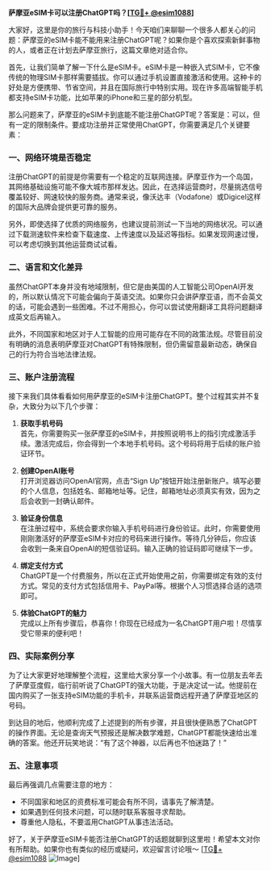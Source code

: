 **萨摩亚eSIM卡可以注册ChatGPT吗？[[TG💪+ @esim1088](https://t.me/s/esim1088)]**

大家好，这里是你的旅行与科技小助手！今天咱们来聊聊一个很多人都关心的问题：萨摩亚的eSIM卡能不能用来注册ChatGPT呢？如果你是个喜欢探索新鲜事物的人，或者正在计划去萨摩亚旅行，这篇文章绝对适合你。

首先，让我们简单了解一下什么是eSIM卡。eSIM卡是一种嵌入式SIM卡，它不像传统的物理SIM卡那样需要插拔。你可以通过手机设置直接激活和使用。这种卡的好处是方便携带、节省空间，并且在国际旅行中特别实用。现在许多高端智能手机都支持eSIM卡功能，比如苹果的iPhone和三星的部分机型。

那么问题来了，萨摩亚的eSIM卡到底能不能注册ChatGPT呢？答案是：可以，但有一定的限制条件。要成功注册并正常使用ChatGPT，你需要满足几个关键要素：

### 一、网络环境是否稳定

注册ChatGPT的前提是你需要有一个稳定的互联网连接。萨摩亚作为一个岛国，其网络基础设施可能不像大城市那样发达。因此，在选择运营商时，尽量挑选信号覆盖较好、网速较快的服务商。通常来说，像沃达丰（Vodafone）或Digicel这样的国际大品牌会提供更可靠的服务。

另外，即使选择了优质的网络服务，也建议提前测试一下当地的网络状况。可以通过下载测速软件来检查下载速度、上传速度以及延迟等指标。如果发现网速过慢，可以考虑切换到其他运营商试试看。

### 二、语言和文化差异

虽然ChatGPT本身并没有地域限制，但它是由美国的人工智能公司OpenAI开发的，所以默认情况下可能会偏向于英语交流。如果你只会讲萨摩亚语，而不会英文的话，可能会遇到一些困难。不过不用担心，你可以尝试使用翻译工具将问题翻译成英文后再输入。

此外，不同国家和地区对于人工智能的应用可能存在不同的政策法规。尽管目前没有明确的消息表明萨摩亚对ChatGPT有特殊限制，但仍需留意最新动态，确保自己的行为符合当地法律法规。

### 三、账户注册流程

接下来我们具体看看如何用萨摩亚的eSIM卡注册ChatGPT。整个过程其实并不复杂，大致分为以下几个步骤：

1. **获取手机号码**  
   首先，你需要购买一张萨摩亚的eSIM卡，并按照说明书上的指引完成激活手续。激活完成后，你会得到一个本地手机号码。这个号码将用于后续的账户验证环节。

2. **创建OpenAI账号**  
   打开浏览器访问OpenAI官网，点击“Sign Up”按钮开始注册新账户。填写必要的个人信息，包括姓名、邮箱地址等。记住，邮箱地址必须真实有效，因为之后会收到一封确认邮件。

3. **验证身份信息**  
   在注册过程中，系统会要求你输入手机号码进行身份验证。此时，你需要使用刚刚激活好的萨摩亚eSIM卡对应的号码来进行操作。等待几分钟后，你应该会收到一条来自OpenAI的短信验证码。输入正确的验证码即可继续下一步。

4. **绑定支付方式**  
   ChatGPT是一个付费服务，所以在正式开始使用之前，你需要绑定有效的支付方式。常见的支付方式包括信用卡、PayPal等。根据个人习惯选择合适的选项即可。

5. **体验ChatGPT的魅力**  
   完成以上所有步骤后，恭喜你！你现在已经成为一名ChatGPT用户啦！尽情享受它带来的便利吧！

### 四、实际案例分享

为了让大家更好地理解整个流程，这里给大家分享一个小故事。有一位朋友去年去了萨摩亚度假，临行前听说了ChatGPT的强大功能，于是决定试一试。他提前在国内购买了一张支持eSIM功能的手机卡，并联系运营商远程开通了萨摩亚地区的号码。

到达目的地后，他顺利完成了上述提到的所有步骤，并且很快便熟悉了ChatGPT的操作界面。无论是查询天气预报还是解决数学难题，ChatGPT都能快速给出准确的答案。他还开玩笑地说：“有了这个神器，以后再也不怕迷路了！”

### 五、注意事项

最后再强调几点需要注意的地方：

- 不同国家和地区的资费标准可能会有所不同，请事先了解清楚。
- 如果遇到任何技术问题，可以随时联系客服寻求帮助。
- 尊重他人隐私，不要滥用ChatGPT从事违法活动。

好了，关于萨摩亚eSIM卡能否注册ChatGPT的话题就聊到这里啦！希望本文对你有所帮助。如果你也有类似的经历或疑问，欢迎留言讨论哦～ [[TG💪+ @esim1088](https://t.me/s/esim1088) ![Image](https://i.postimg.cc/4NQfJmqS/Snipaste-2025-05-13-00-14-12.png)]